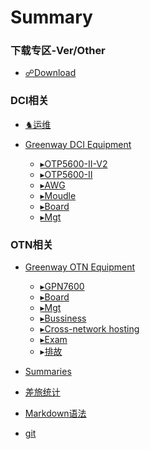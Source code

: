 # Summary

### 下载专区-Ver/Other

- [☍Download](README.md)

### DCI相关

- [♞运维](yunwei.md)

- [Greenway DCI Equipment]()
  - [▸OTP5600-II-V2](otp5500.md)
  - [▸OTP5600-II](otp5600.md)
  - [▸AWG](awg.md)
  - [▸Moudle](module.md)
  - [▸Board](dciboard.md)
  - [▸Mgt](guanli.md)

### OTN相关

- [Greenway OTN Equipment]()
  - [▸GPN7600](gpn7600.md)
  - [▸Board](board.md)
  - [▸Mgt](da.md)
  - [▸Bussiness](yewu.md)
  - [▸Cross-network hosting](kuadawang.md)
  - [▸Exam](Q&A.md)
  - ▸[排故](paigu.md)

- [Summaries](zj.md)
- [差旅统计](summaries.md)
- [Markdown语法](markdown.md)
- [git](git.md)



